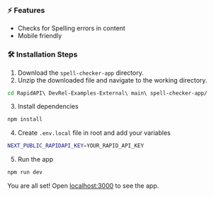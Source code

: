 ### ⚡️ Features

- Checks for Spelling errors in content
- Mobile friendly

### 🛠️ Installation Steps

1. Download the `spell-checker-app` directory. 
2. Unzip the downloaded file and navigate to the working directory.

```bash
cd RapidAPI\ DevRel-Examples-External\ main\ spell-checker-app/
```

3. Install dependencies

```bash
npm install
```

4. Create `.env.local` file in root and add your variables

```bash
NEXT_PUBLIC_RAPIDAPI_KEY=YOUR_RAPID_API_KEY
```

5. Run the app

```bash
npm run dev
```

You are all set! Open [localhost:3000](http://localhost:3000/) to see the app.
